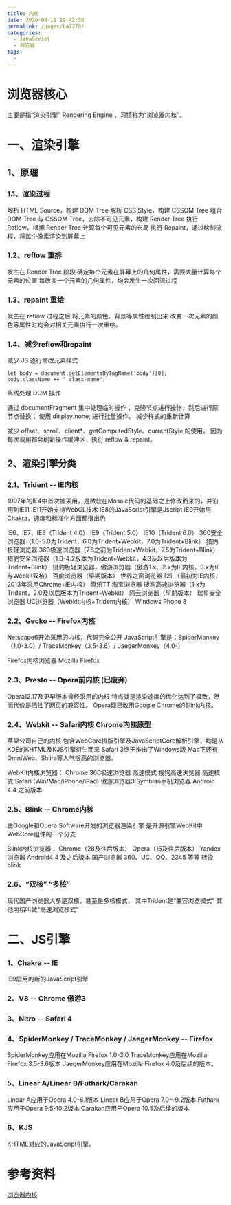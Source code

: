```yaml
---
title: 内核
date: 2020-08-11 19:42:38
permalink: /pages/ba7779/
categories: 
  - JavaScript
  - 浏览器
tags: 
  - 
---
```


# 浏览器核心

主要是指“渲染引擎” Rendering Engine ，习惯称为“浏览器内核”。

# 一、渲染引擎
## 1、原理

### 1.1、渲染过程
解析 HTML Source，构建 DOM Tree
解析 CSS Style，构建 CSSOM Tree
组合 DOM Tree 与 CSSOM Tree，去除不可见元素，构建 Render Tree
执行 Reflow，根据 Render Tree 计算每个可见元素的布局
执行 Repaint，通过绘制流程，将每个像素渲染到屏幕上
### 1.2、reflow 重排
发生在 Render Tree 阶段
确定每个元素在屏幕上的几何属性，需要大量计算每个元素的位置
每改变一个元素的几何属性，均会发生一次回流过程


### 1.3、repaint 重绘
发生在 reflow 过程之后
将元素的颜色、背景等属性绘制出来
改变一次元素的颜色等属性时均会对相关元素执行一次重绘。

### 1.4、减少reflow和repaint
减少 JS 逐行修改元素样式

```
let body = document.getElementsByTagName('body')[0];
body.className += ' class-name';
```

离线处理 DOM 操作

通过 documentFragment 集中处理临时操作；
克隆节点进行操作，然后进行原节点替换；
使用 display:none; 进行批量操作。
减少样式的重新计算

减少 offset、scroll、client*、getComputedStyle、currentStyle 的使用，
因为每次调用都会刷新操作缓冲区，执行 reflow & repaint。

## 2、渲染引擎分类
### 2.1、Trident -- IE内核

1997年的IE4中首次被采用，是微软在Mosaic代码的基础之上修改而来的，并沿用到IE11
IE11开始支持WebGL技术
IE8的JavaScript引擎是Jscript
IE9开始用Chakra，速度和标准化方面都很出色


IE6、IE7、IE8（Trident 4.0）
IE9（Trident 5.0）
IE10（Trident 6.0）
360安全浏览器（1.0-5.0为Trident，6.0为Trident+Webkit，7.0为Trident+Blink）
猎豹极轻浏览器
360极速浏览器（7.5之前为Trident+Webkit，7.5为Trident+Blink）
猎豹安全浏览器（1.0-4.2版本为Trident+Webkit，4.3及以后版本为Trident+Blink）
猎豹极轻浏览器，傲游浏览器（傲游1.x、2.x为IE内核，3.x为IE与Webkit双核）
百度浏览器（早期版本）
世界之窗浏览器 [2] （最初为IE内核，2013年采用Chrome+IE内核）
腾讯TT
淘宝浏览器
搜狗高速浏览器（1.x为Trident，2.0及以后版本为Trident+Webkit）
阿云浏览器（早期版本）
瑞星安全浏览器
UC浏览器（Webkit内核+Trident内核）
Windows Phone 8
### 2.2、Gecko -- Firefox内核
Netscape6开始采用的内核，代码完全公开
JavaScript引擎是：SpiderMonkey（1.0-3.0）/ TraceMonkey（3.5-3.6）/ JaegerMonkey（4.0-）

Firefox内核浏览器
Mozilla Firefox


### 2.3、Presto -- Opera前内核 (已废弃)
Opera12.17及更早版本曾经采用的内核
特点就是渲染速度的优化达到了极致，然而代价是牺牲了网页的兼容性。
Opera现已改用Google Chrome的Blink内核。

### 2.4、Webkit -- Safari内核 Chrome内核原型
苹果公司自己的内核
包含WebCore排版引擎及JavaScriptCore解析引擎，均是从KDE的KHTML及KJS引擎衍生而来
Safari 3终于推出了Windows版
Mac下还有OmniWeb、Shiira等人气很高的浏览器。

WebKit内核浏览器：
Chrome
360极速浏览器 高速模式
搜狗高速浏览器 高速模式
Safari (Win/Mac/iPhone/iPad)
傲游浏览器3
Symbian手机浏览器
Android 4.4 之前版本

### 2.5、Blink -- Chrome内核
由Google和Opera Software开发的浏览器渲染引擎
是开源引擎WebKit中WebCore组件的一个分支

Blink内核浏览器：
Chrome（28及往后版本）
Opera（15及往后版本）
Yandex浏览器
Android4.4 及之后版本
国产浏览器 360、UC、QQ、2345 等等 转投 blink

### 2.6、“双核” “多核”
现代国产浏览器大多是双核，甚至是多核模式，
其中Trident是“兼容浏览模式”
其他内核叫做“高速浏览模式”





# 二、JS引擎



### 1、Chakra -- IE
IE9启用的新的JavaScript引擎

### 2、V8 -- Chrome 傲游3

### 3、Nitro -- Safari 4

### 4、SpiderMonkey / TraceMonkey / JaegerMonkey -- Firefox

SpiderMonkey应用在Mozilla Firefox 1.0-3.0
TraceMonkey应用在Mozilla Firefox 3.5-3.6版本
JaegerMonkey应用在Mozilla Firefox 4.0及后续的版本。
### 5、Linear A/Linear B/Futhark/Carakan

Linear A应用于Opera 4.0-6.1版本
Linear B应用于Opera 7.0～9.2版本
Futhark应用于Opera 9.5-10.2版本
Carakan应用于Opera 10.5及后续的版本

### 6、KJS
KHTML对应的JavaScript引擎。



# 参考资料
[浏览器内核](https://baike.baidu.com/item/浏览器内核/10602413?fr=aladdin)